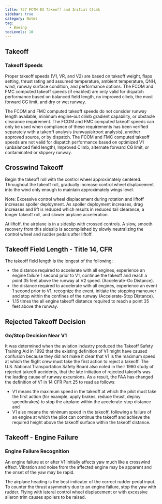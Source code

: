 ```yaml
---
title: 737 FCTM 03 Takeoff and Initial Climb
sidebar: true
category: Notes
tag:
  - Boeing
tocLevels: 10
---
```


## Takeoff

### Takeoff Speeds

Proper takeoff speeds (V1, VR, and V2) are based on takeoff weight, flaps setting, thrust rating and assumed temperature, ambient temperature, QNH, wind, runway surface condition, and performance options. The FCOM and FMC computed takeoff speeds (if enabled) are only valid for dispatch performance based on balanced field length, no improved climb, the most forward CG limit, and dry or wet runway.

The FCOM and FMC computed takeoff speeds do not consider runway length available, minimum engine-out climb gradient capability, or obstacle clearance requirement. The FCOM and FMC computed takeoff speeds can only be used when compliance of these requirements has been verified separately with a takeoff analysis (runway/airport analysis), another approved source, or by dispatch. The FCOM and FMC computed takeoff speeds are not valid for dispatch performance based on optimized V1 (unbalanced field length), Improved Climb, alternate forward CG limit, or contaminated or slippery runway.

<AudioPlayer src= "/Boeing/737FCTM03/Proper takeoff speeds.mp3"></AudioPlayer>

## Crosswind Takeoff

Begin the takeoff roll with the control wheel approximately centered. Throughout the takeoff roll, gradually increase control wheel displacement into the wind only enough to maintain approximately wings level.

Note: Excessive control wheel displacement during rotation and liftoff increases spoiler deployment. As spoiler deployment increases, drag increases and lift is reduced which results in reduced tail clearance, a longer takeoff roll, and slower airplane acceleration.

At liftoff, the airplane is in a sideslip with crossed controls. A slow, smooth recovery from this sideslip is accomplished by slowly neutralizing the control wheel and rudder pedals after liftoff.

<AudioPlayer src= "/Boeing/737FCTM03/Begin the takeoff roll with th.mp3"></AudioPlayer>

## Takeoff Field Length - Title 14, CFR

The takeoff field length is the longest of the following:

- the distance required to accelerate with all engines, experience an engine failure 1 second prior to V1, continue the takeoff and reach a point 35 feet above the runway at V2 speed. (Accelerate-Go Distance).
- the distance required to accelerate with all engines, experience an event 1 second prior to V1, recognize the event, initiate the stopping maneuver and stop within the confines of the runway (Accelerate-Stop Distance).
- 1.15 times the all engine takeoff distance required to reach a point 35 feet above the runway.

<AudioPlayer src= "/Boeing/737FCTM03/The takeoff field length is.mp3"></AudioPlayer>

## Rejected Takeoff Decision

### Go/Stop Decision Near V1

It was determined when the aviation industry produced the Takeoff Safety Training Aid in 1992 that the existing definition of V1 might have caused confusion because they did not make it clear that V1 is the maximum speed at which the flight crew must take the first action to reject a takeoff. The U.S. National Transportation Safety Board also noted in their 1990 study of rejected takeoff accidents, that the late initiation of rejected takeoffs was the leading cause of runway excursions. As a result, the FAA has changed the definition of V1 in 14 CFR Part 25 to read as follows:

- V1 means the maximum speed in the takeoff at which the pilot must take the first action (for example, apply brakes, reduce thrust, deploy speedbrakes) to stop the airplane within the accelerate-stop distance and
- V1 also means the minimum speed in the takeoff, following a failure of an engine at which the pilot can continue the takeoff and achieve the required height above the takeoff surface within the takeoff distance.

<AudioPlayer src= "/Boeing/737FCTM03/It was determined when the av.mp3"></AudioPlayer>

## Takeoff - Engine Failure

### Engine Failure Recognition

An engine failure at or after V1 initially affects yaw much like a crosswind effect. Vibration and noise from the affected engine may be apparent and the onset of the yaw may be rapid.

The airplane heading is the best indicator of the correct rudder pedal input. To counter the thrust asymmetry due to an engine failure, stop the yaw with rudder. Flying with lateral control wheel displacement or with excessive aileron trim causes spoilers to be raised.

<AudioPlayer src= "/Boeing/737FCTM03/An engine failure at or after V1.mp3"></AudioPlayer>
<AudioPlayer src= "/Boeing/737FCTM03/An engine failure at or after V1 initially.mp3"></AudioPlayer>
